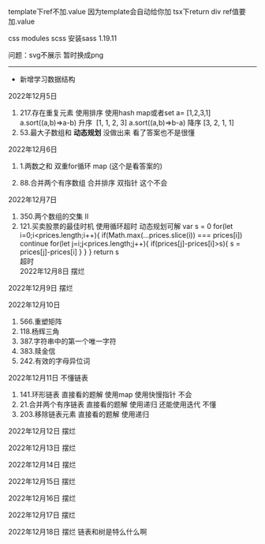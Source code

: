 template下ref不加.value 因为template会自动给你加
tsx下return div ref值要加.value

css modules   scss   安装sass  1.19.11

问题：svg不展示 暂时换成png




---
- 新增学习数据结构

2022年12月5日
1. 217.存在重复元素  使用排序 使用hash map或者set
a= [1,2,3,1]
a.sort((a,b)=>a-b)   升序   [1, 1, 2, 3]
a.sort((a,b)=>b-a)   降序   [3, 2, 1, 1]
2. 53.最大子数组和  **动态规划** 没做出来 看了答案也不是很懂   

2022年12月6日
1. 1.两数之和  双重for循环      map  (这个是看答案的)

2. 88.合并两个有序数组  合并排序    双指针 这个不会

2022年12月7日
1. 350.两个数组的交集 II
2. 121.买卖股票的最佳时机   使用循环超时  动态规划可解
   var s = 0
    for(let i=0;i<prices.length;i++){
        if(Math.max(...prices.slice(i)) === prices[i]) continue
        for(let j=i;j<prices.length;j++){
             if(prices[j]-prices[i]>s){
                 s  = prices[j]-prices[i]
             }
        }
    }
    return s  
    超时  
2022年12月8日
摆烂

2022年12月9日
摆烂

2022年12月10日
1. 566.重塑矩阵
2. 118.杨辉三角
3. 387.字符串中的第一个唯一字符
4. 383.赎金信
5. 242.有效的字母异位词

2022年12月11日  不懂链表 
1. 141.环形链表  直接看的题解 使用map   使用快慢指针 不会
2. 21.合并两个有序链表 直接看的题解  使用递归  还能使用迭代 不懂
3. 203.移除链表元素  直接看的题解 使用递归

2022年12月12日 摆烂

2022年12月13日 摆烂

2022年12月14日 摆烂

2022年12月15日 摆烂

2022年12月16日 摆烂

2022年12月17日 摆烂

2022年12月18日 摆烂
链表和树是特么什么啊